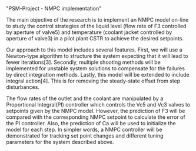 "PSM-Project - NMPC implementation" 

The main objective of the research is to implement an NMPC model on-line to study the  control strategies of the liquid level (flow rate of F3 controlled by aperture of valve5) and temperature (coolant jacket controlled by aperture of valve3) in a pilot plant CSTR to achieve the desired setpoints.

Our approach to this model includes several features. First, we will use a Newton-type algorithm to structure the system expecting that it will lead to fewer iterations[3]. Secondly, multiple shooting methods will be implemented for unstable system solutions to compensate for the failures by direct integration methods. Lastly, this model will be extended to include integral action[4]. This is for removing the steady-state offset from step disturbances. 

The flow rates of the outlet and the coolant are manipulated by a Proportional Integral(PI) controller which controls the Vc5 and Vc3 valves to setpoints given by the NMPC model. However, the prediction of F3 will be compared with the corresponding NMPC setpoint to calculate the error of the PI controller. Also, the prediction of Ca will be used to initialize the model for each step. In simpler words, a NMPC controller will be demonstrated for tracking set point changes and different tuning parameters for the system described above.

